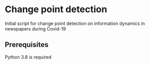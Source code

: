 # Change point detection 

Initial script for change point detection on information dynamics in newspapers during Covid-19


## Prerequisites
Python 3.8 is required 
